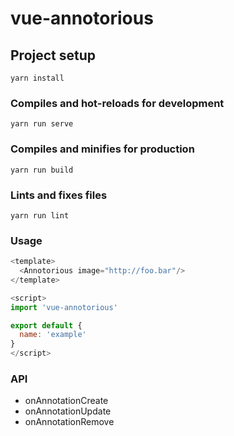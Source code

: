 # vue-annotorious

## Project setup
```
yarn install
```

### Compiles and hot-reloads for development
```
yarn run serve
```

### Compiles and minifies for production
```
yarn run build
```

### Lints and fixes files
```
yarn run lint
```

### Usage

```js
<template>
  <Annotorious image="http://foo.bar"/>
</template>

<script>
import 'vue-annotorious'

export default {
  name: 'example'
}
</script>
```

### API

- onAnnotationCreate
- onAnnotationUpdate
- onAnnotationRemove
